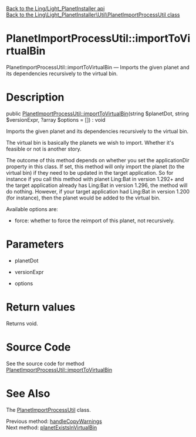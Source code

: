 [Back to the Ling/Light_PlanetInstaller api](https://github.com/lingtalfi/Light_PlanetInstaller/blob/master/doc/api/Ling/Light_PlanetInstaller.md)<br>
[Back to the Ling\Light_PlanetInstaller\Util\PlanetImportProcessUtil class](https://github.com/lingtalfi/Light_PlanetInstaller/blob/master/doc/api/Ling/Light_PlanetInstaller/Util/PlanetImportProcessUtil.md)


PlanetImportProcessUtil::importToVirtualBin
================



PlanetImportProcessUtil::importToVirtualBin — Imports the given planet and its dependencies recursively to the virtual bin.




Description
================


public [PlanetImportProcessUtil::importToVirtualBin](https://github.com/lingtalfi/Light_PlanetInstaller/blob/master/doc/api/Ling/Light_PlanetInstaller/Util/PlanetImportProcessUtil/importToVirtualBin.md)(string $planetDot, string $versionExpr, ?array $options = []) : void




Imports the given planet and its dependencies recursively to the virtual bin.

The virtual bin is basically the planets we wish to import.
Whether it's feasible or not is another story.



The outcome of this method depends on whether you set the applicationDir property in this class.
If set, this method will only import the planet (to the virtual bin) if they need to be updated in the target application.
So for instance if you call this method with planet Ling:Bat in version 1.292+ and the target application already
has Ling:Bat in version 1.296, the method will do nothing.
However, if your target application had Ling:Bat in version 1.200 (for instance), then the planet would be added to the virtual bin.




Available options are:
- force: whether to force the reimport of this planet, not recursively.




Parameters
================


- planetDot

    

- versionExpr

    

- options

    


Return values
================

Returns void.








Source Code
===========
See the source code for method [PlanetImportProcessUtil::importToVirtualBin](https://github.com/lingtalfi/Light_PlanetInstaller/blob/master/Util/PlanetImportProcessUtil.php#L738-L854)


See Also
================

The [PlanetImportProcessUtil](https://github.com/lingtalfi/Light_PlanetInstaller/blob/master/doc/api/Ling/Light_PlanetInstaller/Util/PlanetImportProcessUtil.md) class.

Previous method: [handleCopyWarnings](https://github.com/lingtalfi/Light_PlanetInstaller/blob/master/doc/api/Ling/Light_PlanetInstaller/Util/PlanetImportProcessUtil/handleCopyWarnings.md)<br>Next method: [planetExistsInVirtualBin](https://github.com/lingtalfi/Light_PlanetInstaller/blob/master/doc/api/Ling/Light_PlanetInstaller/Util/PlanetImportProcessUtil/planetExistsInVirtualBin.md)<br>


